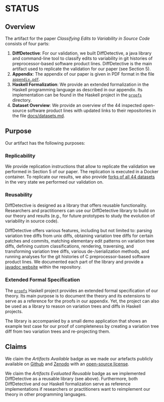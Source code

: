 # STATUS
## Overview
The artifact for the paper _Classifying Edits to Variability in Source Code_ consists of four parts:

1. **DiffDetective**: For our validation, we built DiffDetective, a java library and command-line tool to classify edits to variability in git histories of preprocessor-based software product lines. DiffDetective is the main artifact used to replicate the validation for our paper (see Section 5).
2. **Appendix**: The appendix of our paper is given in PDF format in the file [`appendix.pdf`][ddappendix].
3. **Haskell Formalization**: We provide an extended formalization in the Haskell programming language as described in our appendix. Its implementation can be found in the Haskell project in the [`proofs`][ddproofs] directory.
4. **Dataset Overview**: We provide an overview of the 44 inspected open-source software product lines with updated links to their repositories in the file [docs/datasets.md][dddatasets].

## Purpose
Our artifact has the following purposes:

### **Replicability**
We provide replication instructions that allow to replicate the validation we performed in Section 5 of our paper. The replication is executed in a Docker container. To replicate our results, we also provide [forks of all 44 datasets][ddforks] in the very state we performed our validation on.

### **Reusability**
DiffDetective is designed as a library that offers reusable functionality.
Researchers and practitioners can use our DiffDetective library to build on our theory and results (e.g., for future prototypes to study the evolution of variability in source code).

DiffDetective offers various features, including but not limited to:
parsing variation tree diffs from unix diffs, obtaining variation tree diffs for certain patches and commits, matching elementary edit patterns on variation tree diffs, defining custom classifications, rendering, traversing, and transforming variation tree diffs, various de-/serialization methods, and running analyses for the git histories of C preprocessor-based software product lines. We documented each part of the library and provide a [javadoc website][dddocumentation] within the repository.

### **Extended Formal Specification**
The [`proofs`][ddproofs] Haskell project provides an extended formal specification of our theory.
Its main purpose is to document the theory and its extensions to serve as a reference for the proofs in our appendix.
Yet, the project can also be used as a library to reason on variation trees and diffs in Haskell projects.
  
The library is accompanied by a small demo application that shows an example test case for our proof of completeness by creating a variation tree diff from two variation trees and re-projecting them.

## Claims
We claim the _Artifacts Available_ badge as we made our artefacts publicly available on [Github][ddgithub] and [Zenodo][ddzenodo] with an [open-source license][ddlicense].

We claim the _Artifacts Evaluated Reusable_ badge as we implemented DiffDetective as a reusable library (see above).
Furthermore, both DiffDetective and our Haskell formalization serve as reference implementations if researchers or practitioners want to reimplement our theory in other programming languages.

[ddgithub]: https://github.com/VariantSync/DiffDetective/tree/esecfse22
[ddzenodo]: UNDEFINED
[ddappendix]: https://github.com/VariantSync/DiffDetective/raw/esecfse22/appendix.pdf
[ddproofs]: https://github.com/VariantSync/DiffDetective/tree/esecfse22/proofs
[ddlicense]: https://github.com/VariantSync/DiffDetective/blob/main/LICENSE.LGPL3
[dddatasets]: docs/datasets.md
[ddforks]: docs/replication/datasets.md
[dddocumentation]: https://variantsync.github.io/DiffDetective/docs/javadoc/